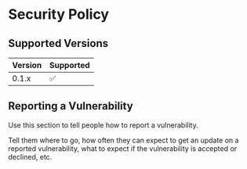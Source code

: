 # Security Policy

## Supported Versions

| Version | Supported          |
| ------- | ------------------ |
| 0.1.x   |:white_check_mark:  |


## Reporting a Vulnerability

Use this section to tell people how to report a vulnerability.

Tell them where to go, how often they can expect to get an update on a
reported vulnerability, what to expect if the vulnerability is accepted or
declined, etc.
